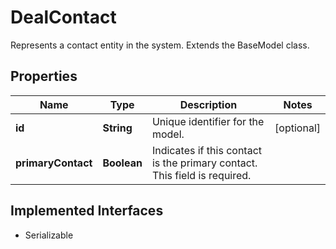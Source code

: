 

# DealContact

Represents a contact entity in the system. Extends the BaseModel class.

## Properties

| Name | Type | Description | Notes |
|------------ | ------------- | ------------- | -------------|
|**id** | **String** | Unique identifier for the model. |  [optional] |
|**primaryContact** | **Boolean** | Indicates if this contact is the primary contact. This field is required. |  |


## Implemented Interfaces

* Serializable

